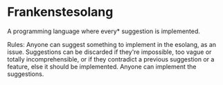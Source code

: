 # Frankenstesolang
A programming language where every* suggestion is implemented.

Rules: Anyone can suggest something to implement in the esolang, as an issue. Suggestions can be discarded if they're impossible, too vague or totally incomprehensible, or if they contradict a previous suggestion or a feature, else it should be implemented. Anyone can implement the suggestions.
